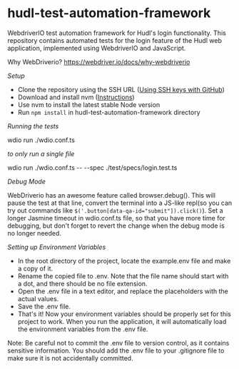 # hudl-test-automation-framework
WebdriverIO test automation framework for Hudl's login functionality. This repository contains automated tests for the login feature of the Hudl web application, implemented using WebdriverIO and JavaScript.

Why WebDriverio? https://webdriver.io/docs/why-webdriverio

*Setup*

- Clone the repository using the SSH URL ([Using SSH keys with GitHub](https://docs.github.com/en/free-pro-team@latest/github/authenticating-to-github/connecting-to-github-with-ssh))
- Download and install nvm ([Instructions](https://github.com/nvm-sh/nvm))
- Use nvm to install the latest stable Node version 
- Run `npm install` in hudl-test-automation-framework directory

*Running the tests*

wdio run ./wdio.conf.ts

*to only run a single file*

wdio run ./wdio.conf.ts -- --spec ./test/specs/login.test.ts

*Debug Mode*

WebDriverio has an awesome feature called browser.debug(). This will pause the test at that line, convert the terminal into a JS-like repl(so you can try out commands like `$('.button[data-qa-id="submit"]).click()`). Set a longer Jasmine timeout in wdio.conf.ts file, so that you have more time for debugging, but don't forget to revert the change when the debug mode is no longer needed.

*Setting up Environment Variables*

- In the root directory of the project, locate the example.env file and make a copy of it.
- Rename the copied file to .env. Note that the file name should start with a dot, and there should be no file extension.
- Open the .env file in a text editor, and replace the placeholders with the actual values. 
- Save the .env file.
- That's it! Now your environment variables should be properly set for this project to work. When you run the application, it will automatically load the environment variables from the .env file.

Note: Be careful not to commit the .env file to version control, as it contains sensitive information. You should add the .env file to your .gitignore file to make sure it is not accidentally committed.